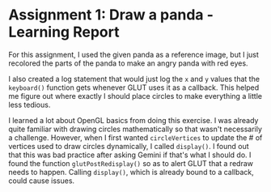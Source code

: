 # Assignment 1: Draw a panda - Learning Report
For this assignment, I used the given panda as a reference image, but I just recolored the parts of the panda to make an angry panda with red eyes.

I also created a log statement that would just log the `x` and `y` values that the `keyboard()` function gets whenever GLUT uses it as a callback. This helped me figure out where exactly I should place circles to make everything a little less tedious.

I learned a lot about OpenGL basics from doing this exercise. I was already quite familiar with drawing circles mathematically so that wasn't necessarily a challenge. However, when I first wanted `circleVertices` to update the # of vertices used to draw circles dynamically, I called `display()`. I found out that this was bad practice after asking Gemini if that's what I should do. I found the function `glutPostRedisplay()` so as to alert GLUT that a redraw needs to happen. Calling `display()`, which is already bound to a callback, could cause issues.